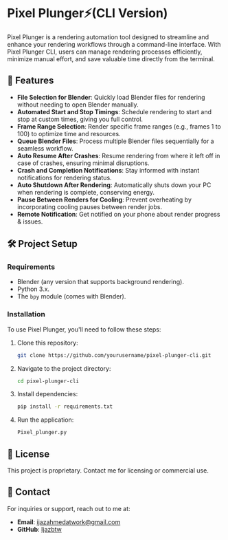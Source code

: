 # Pixel Plunger⚡(CLI Version)

Pixel Plunger is a rendering automation tool designed to streamline and enhance your rendering workflows through a command-line interface. With Pixel Plunger CLI, users can manage rendering processes efficiently, minimize manual effort, and save valuable time directly from the terminal.

## 🚀 Features

- **File Selection for Blender**: Quickly load Blender files for rendering without needing to open Blender manually.
- **Automated Start and Stop Timings**: Schedule rendering to start and stop at custom times, giving you full control.
- **Frame Range Selection**: Render specific frame ranges (e.g., frames 1 to 100) to optimize time and resources.
- **Queue Blender Files**: Process multiple Blender files sequentially for a seamless workflow.
- **Auto Resume After Crashes**: Resume rendering from where it left off in case of crashes, ensuring minimal disruptions.
- **Crash and Completion Notifications**: Stay informed with instant notifications for rendering status.
- **Auto Shutdown After Rendering**: Automatically shuts down your PC when rendering is complete, conserving energy.
- **Pause Between Renders for Cooling**: Prevent overheating by incorporating cooling pauses between render jobs.
- **Remote Notification**: Get notified on your phone about render progress & issues.
  
## 🛠️ Project Setup

### Requirements

- Blender (any version that supports background rendering).
- Python 3.x.
- The `bpy` module (comes with Blender).

### Installation

To use Pixel Plunger, you'll need to follow these steps:

1. Clone this repository:
   ```bash
   git clone https://github.com/yourusername/pixel-plunger-cli.git
   ```

2. Navigate to the project directory:
   ```bash
   cd pixel-plunger-cli
   ```

3. Install dependencies:
   ```bash
   pip install -r requirements.txt
   ```
4. Run the application:
   ```bash
   Pixel_plunger.py
   ```

## 📜 License

This project is proprietary. Contact me for licensing or commercial use.

## 📧 Contact

For inquiries or support, reach out to me at:

- **Email**: [ijazahmedatwork@gmail.com](mailto:support@pixelplunger.com)
- **GitHub**: [Ijazbtw](https://github.com/Ijazbtw)
